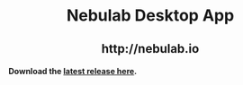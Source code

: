 <h1 align="center">Nebulab Desktop App</h1>

<h2 align="center">http://nebulab.io</h2>

#### Download the [latest release here](https://github.com/nebulab-io/desktop-app/releases/latest).
